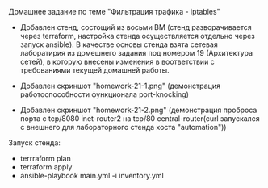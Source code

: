 Домашнее задание по теме "Фильтрация трафика - iptables" 

- Добавлен стенд, состощий из восьми ВМ (стенд разворачивается через terraform, настройка стенда осуществляется отдельно через запуск ansible). В качестве основы стенда взята сетевая лаборатирия из домешнего задания под номером 19 (Архитектура сетей), в которую внесены изменения в воответствии с требованиями текущей домашней работы. 


- Добавлен скриншот "homework-21-1.png" (демонстрация работоспособности функционала port-knocking)
- Добавлен скриншот "homework-21-2.png" (демонстрация проброса порта с tcp/8080 inet-router2 на tcp/80 central-router(curl запускался с внешнего для лабораторного стенда хоста "automation"))


Запуск стенда:
- terrraform plan
- terraform apply
- ansible-playbook main.yml -i inventory.yml